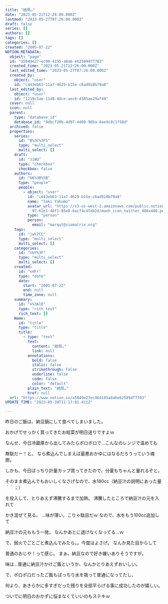 ```yaml
---
title: "結局…"
date: "2023-05-21T12:26:00.000Z"
lastmod: "2023-05-27T07:26:00.000Z"
draft: false
series: []
authors: []
tags: []
categories: []
created: "2005-07-22"
NOTION_METADATA:
  object: "page"
  id: "a5049e27-ec98-4195-a0a6-e625894f7703"
  created_time: "2023-05-21T12:26:00.000Z"
  last_edited_time: "2023-05-27T07:26:00.000Z"
  created_by:
    object: "user"
    id: "c443eb63-11a7-4629-b15e-c6ad918b79a0"
  last_edited_by:
    object: "user"
    id: "1219c5ae-11d8-48ce-aec6-d385ae29af49"
  cover: null
  icon: null
  parent:
    type: "database_id"
    database_id: "9dbcf20b-4d97-4d69-98ba-8ae9c8c1f58d"
  archived: false
  properties:
    series:
      id: "B%3C%3FS"
      type: "multi_select"
      multi_select: []
    draft:
      id: "JiWU"
      type: "checkbox"
      checkbox: false
    authors:
      id: "bK%3B%5B"
      type: "people"
      people:
        - object: "user"
          id: "c443eb63-11a7-4629-b15e-c6ad918b79a0"
          name: "Saki Yakumo"
          avatar_url: "https://s3-us-west-2.amazonaws.com/public.notion-static.com/3ad1c4\
            97-61e1-48f1-85e8-6acf4c4fdb2d/maoh_icon_twitter_400x400.png"
          type: "person"
          person:
            email: "marqut@ziomatrix.org"
    tags:
      id: "jw%7CC"
      type: "multi_select"
      multi_select: []
    categories:
      id: "nbY%3F"
      type: "multi_select"
      multi_select: []
    created:
      id: "vmFr"
      type: "date"
      date:
        start: "2005-07-22"
        end: null
        time_zone: null
    summary:
      id: "x%3AlD"
      type: "rich_text"
      rich_text: []
    Name:
      id: "title"
      type: "title"
      title:
        - type: "text"
          text:
            content: "結局…"
            link: null
          annotations:
            bold: false
            italic: false
            strikethrough: false
            underline: false
            code: false
            color: "default"
          plain_text: "結局…"
          href: null
  url: "https://www.notion.so/a5049e27ec984195a0a6e625894f7703"
UPDATE_TIME: "2023-05-28T11:17:01.411Z"

---
```

<link rel="stylesheet" href="https://cdn.jsdelivr.net/npm/katex@0.16.2/dist/katex.min.css" integrity="sha384-bYdxxUwYipFNohQlHt0bjN/LCpueqWz13HufFEV1SUatKs1cm4L6fFgCi1jT643X" crossorigin="anonymous">


昨日のご飯は、納豆鍋にして食べてしまいました。


おかげでせっかく買ってきたお総菜が明日送りですよｗ


なんせ、今日冷蔵庫から出してみたらボロボロで…こんなのレンジで温めても


無駄だー！と。 なら煮込んでしまえば最悪おかゆにはなるだろうっていう魂胆。


しかも、今日ばっちり計量カップ買ってきたので、分量もちゃんと量れるぞと。


そのまま煮込んでもおいしくなさげなので、水180cc（納豆汁の説明にあった量＾＾；）


を投入して、とりあえず沸騰するまで加熱。 沸騰したところで納豆汁の元を入れて


かき混ぜて見る。 …味が薄い。こりゃ駄目だｗ なので、水をもう100cc追加して


納豆汁の元ももう一発。 なんかあとに退けなくなってる…ｗ


で、弱火でごとごと煮込んでみたら。。今度はよさげ。 なんか見た目からして


普通のおじや！って感じ。 まぁ、納豆なので好き嫌いありそうですが。


味は…普通に納豆汁かけご飯というか、なんかとりあえずおいしい。


で、ボロボロだったご飯もばっちり水を吸って普通になってたし、


何より、あきらかに多すぎだった残りを全部平らげる事に成功したのが嬉しい。


ついでに明日のおかずに悩まなくていいのもステキｗ

